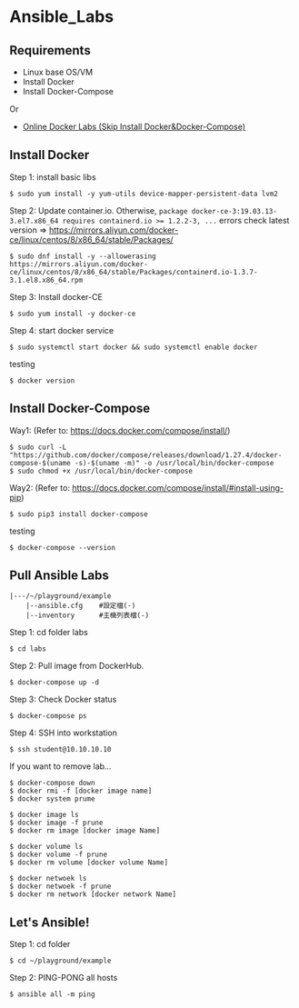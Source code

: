 # Ansible_Labs


## Requirements
- Linux base OS/VM
- Install Docker
- Install Docker-Compose

Or

- [Online Docker Labs (Skip Install Docker&Docker-Compose)](https://labs.play-with-docker.com/)



## Install Docker
Step 1: install basic libs
```
$ sudo yum install -y yum-utils device-mapper-persistent-data lvm2
```

Step 2: Update container.io. Otherwise, `package docker-ce-3:19.03.13-3.el7.x86_64 requires containerd.io >= 1.2.2-3, ...` errors
check latest version => https://mirrors.aliyun.com/docker-ce/linux/centos/8/x86_64/stable/Packages/
```
$ sudo dnf install -y --allowerasing https://mirrors.aliyun.com/docker-ce/linux/centos/8/x86_64/stable/Packages/containerd.io-1.3.7-3.1.el8.x86_64.rpm
```

Step 3: Install docker-CE
```
$ sudo yum install -y docker-ce
```

Step 4: start docker service
```
$ sudo systemctl start docker && sudo systemctl enable docker
```

testing
```
$ docker version
```



## Install Docker-Compose
Way1: (Refer to: https://docs.docker.com/compose/install/)
```
$ sudo curl -L "https://github.com/docker/compose/releases/download/1.27.4/docker-compose-$(uname -s)-$(uname -m)" -o /usr/local/bin/docker-compose
$ sudo chmod +x /usr/local/bin/docker-compose
```

Way2: (Refer to: https://docs.docker.com/compose/install/#install-using-pip)
```
$ sudo pip3 install docker-compose
```

testing
```
$ docker-compose --version
```



## Pull Ansible Labs

```
|---/~/playground/example
    |--ansible.cfg    #設定檔(-)
    |--inventory      #主機列表檔(-)
```

Step 1: cd folder labs
```
$ cd labs
```

Step 2: Pull image from DockerHub.
 
```
$ docker-compose up -d
```

Step 3: Check Docker status
```
$ docker-compose ps
```

Step 4: SSH into workstation
```
$ ssh student@10.10.10.10
```

If you want to remove lab...
```
$ docker-compose down
$ docker rmi -f [docker image name]
$ docker system prume

$ docker image ls
$ docker image -f prune
$ docker rm image [docker image Name]

$ docker volume ls
$ docker volume -f prune
$ docker rm volume [docker volume Name]

$ docker netwoek ls
$ docker netwoek -f prune
$ docker rm network [docker network Name]
```


## Let's Ansible!
Step 1: cd folder
```
$ cd ~/playground/example
```

Step 2: PING-PONG all hosts
```
$ ansible all -m ping
```
